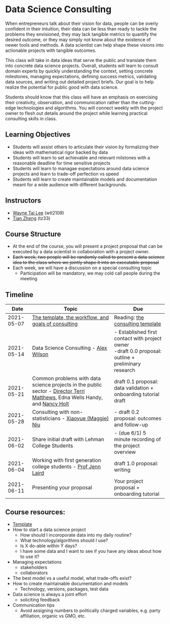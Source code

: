 # Data Science Consulting

When entrepreneurs talk about their vision for data, people can be overly confident in their intuition, their data can be less than ready to tackle the problems they envisioned, they may lack tangible metrics to quantify the desired outcome, or they may simply not know about the existence of newer tools and methods. A data scientist can help shape these visions into actionable projects with tangible outcomes. 

This class will take in data ideas that serve the public and translate them into concrete data science projects. Overall, students will learn to consult domain experts by quickly understanding the context, setting concrete milestones, managing expectations, defining success metrics, validating data sources, and writing out detailed project briefs. Our goal is to help realize the potential for public good with data science.

Students should know that this class will have an emphasis on exercising their creativity, observation, and communication rather than the cutting-edge technologies and algorithms. You will connect weekly with the project owner to flesh out details around the project while learning practical consulting skills in class.

## Learning Objectives
- Students will assist others to articulate their vision by formalizing their ideas with mathematical rigor backed by data
- Students will learn to set achievable and relevant milstones with a reasonable deadline for time sensitive projects
- Students will learn to managae expectations around data science projects and learn to trade-off perfection vs speed
- Students will learn to create maintainable models and documentation meant for a wide audience with different backgrounds.

## Instructors

- [Wayne Tai Lee](https://www.linkedin.com/in/waynetailee/) (wtl2109)
- [Tian Zheng](http://www.stat.columbia.edu/~tzheng/) (tz33)

## Course Structure

- At the end of the course, you will present a project proposal that can be executed by a data scientist in collaboration with a project owner.
- ~~Each week, two people will be randomly called to present a data science idea to the class where we jointly shape it into an executable proposal~~
- Each week, we will have a discussion on a special consulting topic
  - Participation will be mandatory, we may cold call people during the meeting


## Timeline

|Date|Topic|Due|
|---|---|---|
|2021-05-07|[The template, the workflow, and goals of consulting](https://docs.google.com/presentation/d/1ePLYSpJI8cHoT5GkrZhxMy4DGR9a_NiwhSKWnyVmHDE/edit?usp=sharing)|Reading: [the consulting template](template.md)|
|2021-05-14|Data Science Consulting - [Alex Wilson](https://www.linkedin.com/in/alexjw/)|- Established first contact with project owner<br>-draft 0.0 proposal: outline + preliminary research|
|2021-05-21|Common problems with data science projects in the public sector - [Director Terri Matthews](https://www.linkedin.com/in/terri-matthews-16897019/), Edna Wells Handy, and [Nancy Holt](https://www.linkedin.com/in/nancy-holt-29a09854/)|draft 0.1 proposal: data validation + onboarding tutorial draft|
|2021-05-28|Consulting with non-statisticians - [Xiaoyue (Maggie) Niu](https://soda.la.psu.edu/people/xun5)|- draft 0.2 proposal: outcomes and follow-up|
|2021-06-02|Share initial draft with Lehman College Students|- (due 6/1) 5 minute recording of the project overview|
|2021-06-04|Working with first generation college students - [Prof Jenn Laird](https://www.jennlaird.com)|draft 1.0 proposal: writing|
|2021-06-11|Presenting your proposal|Your project proposal + onboarding tutorial|

## Course resources:
- [Template](template.md)
- How to start a data science project
  - How should I incoroporate data into my daily routine?
  - What technology/algorithms should I use?
  - Is X do-able within Y days?
  - I have some data and I want to see if you have any ideas about how to use it?
- Managing expectations
  - stakeholders
  - collaborators
- The best model vs a useful model, what trade-offs exist?
- How to create maintainable documentation and models
  - Technology, versions, packages, test data
- Data science is always a joint effort
  - soliciting feedback
- Communication tips
  - Avoid assigning numbers to politically charged variables, e.g. party affiliation, organic vs GMO, etc.
